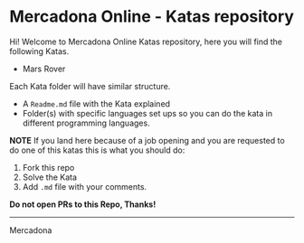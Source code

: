# Mercadona Online - Katas repository

Hi! Welcome to Mercadona Online Katas repository, here you will find the following Katas.

- Mars Rover

Each Kata folder will have similar structure.

- A `Readme.md` file with the Kata explained
- Folder(s) with specific languages set ups so you can do the kata in different programming languages.



**NOTE** If you land here because of a job opening and you are requested to do one of this katas this is what you should do:

1) Fork this repo
2) Solve the Kata
3) Add `.md` file with your comments.

**Do not open PRs to this Repo, Thanks!**


-----
Mercadona
